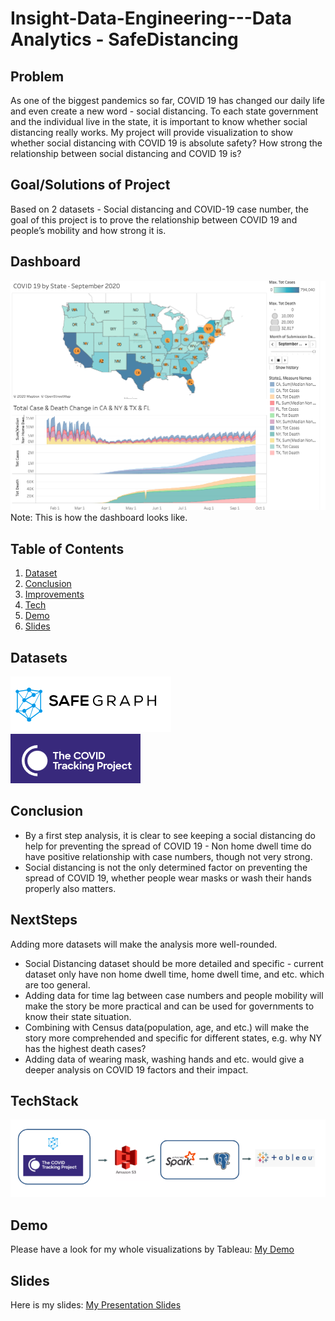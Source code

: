 # Insight-Data-Engineering---Data Analytics - SafeDistancing

## Problem
As one of the biggest pandemics so far, COVID 19 has changed our daily life and even create a new word - social distancing. To each state government and the individual live in the state, it is important to know whether social distancing really works. My project will provide visualization to show whether social distancing with COVID 19 is absolute safety? How strong the relationship between social distancing and COVID 19 is?

## Goal/Solutions of Project
Based on 2 datasets - Social distancing and COVID-19 case number, the goal of this project is to prove the relationship between COVID 19 and people’s mobility and how strong it is.

## Dashboard
![Image of Dashboard](Images/Dashboard.png)
Note: This is how the dashboard looks like.

## Table of Contents
1. [Dataset](README.md#Datasets)
2. [Conclusion](README.md#Conclusion)
3. [Improvements](README.md#NextSteps)
4. [Tech](README.md#TechStack)
5. [Demo](README.md#Demo)
6. [Slides](README.md#Slides)

## Datasets
![Image of SafeGraph](Images/DataSource_1.png) <br />
![Image of COVID 19 Data](Images/DataSource_2.png)

## Conclusion
* By a first step analysis, it is clear to see keeping a social distancing do help for preventing the spread of COVID 19 - Non home dwell time do have positive relationship with case numbers, though not very strong. 
* Social distancing is not the only determined factor on preventing the spread of COVID 19, whether people wear masks or wash their hands properly also matters.

## NextSteps
Adding more datasets will make the analysis more well-rounded.
* Social Distancing dataset should be more detailed and specific - current dataset only have non home dwell time, home dwell time, and etc. which are too general.
* Adding data for time lag between case numbers and people mobility will make the story be more practical and can be used for governments to know their state situation. 
* Combining with Census data(population, age, and etc.) will make the story more comprehended and specific for different states, e.g. why NY has the highest death cases? 
* Adding data of wearing mask, washing hands and etc. would give a deeper analysis on COVID 19 factors and their impact.

## TechStack
![Image of Tech Stack](Images/TechStack.png)

## Demo
Please have a look for my whole visualizations by Tableau:
[My Demo](https://public.tableau.com/views/COVID19SocialDistancing_Story/COVID19SSocialDistancing_Story?:language=en&:display_count=y&:origin=viz_share_link)

## Slides
Here is my slides: 
[My Presentation Slides](https://docs.google.com/presentation/d/1Y4QQotyZhqJTQIB9IPosiE2lF6fg8_QJHbZusUrwjlc/edit?usp=sharing)


